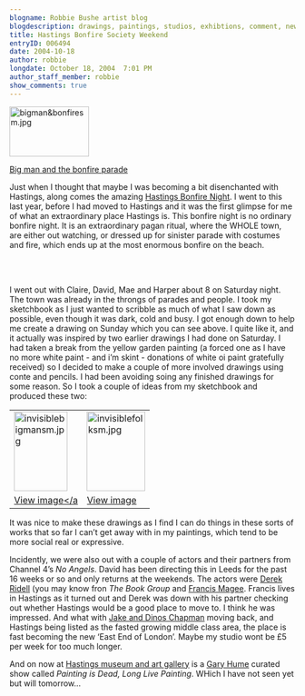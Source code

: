 ```yaml
---
blogname: Robbie Bushe artist blog
blogdescription: drawings, paintings, studios, exhibtions, comment, news as they happen to Robbie Bushe
title: Hastings Bonfire Society Weekend
entryID: 006494
date: 2004-10-18
author: robbie
longdate: October 18, 2004  7:01 PM
author_staff_member: robbie
show_comments: true
---
```


<p><img alt="bigman&amp;bonfiresm.jpg" src="http://mtengine.pumpernickle.net/mt_pages/robbiebushe/i/bigman&amp;bonfiresm.jpg" width="140" height="88" /></p>

<p><a href="http://mtengine.pumpernickle.net/mt_pages/robbiebushe/i/bigman&amp;bonfire.html" onclick="window.open('http://mtengine.pumpernickle.net/mt_pages/robbiebushe/i/bigman&amp;bonfire.html','popup','width=600,height=376,scrollbars=no,resizable=no,toolbar=no,directories=no,location=no,menubar=no,status=no,left=0,top=0'); return false">Big man and the bonfire parade</a></p>

<p>Just when I thought that maybe I was becoming a bit disenchanted with Hastings, along comes the amazing <a href="http://www.hbbs.info/">Hastings Bonfire Night</a>. I went to this last year, before I had moved to Hastings and it was the first glimpse for me of what an extraordinary place Hastings is. This bonfire night is no ordinary bonfire night. It is an extraordinary pagan ritual, where the <span class="caps"><span class="caps">WHOLE </span></span>town, are either out watching, or dressed up for sinister parade with costumes and fire, which ends up at the most enormous bonfire on the beach.</p>

<a name="a006416more"></a><br />
<a id="more"></a><br />
<p>I went out with Claire, David, Mae and Harper about 8 on Saturday night. The town was already in the throngs of parades and people. I took my sketchbook as I just wanted to scribble as much of what I saw down as possible, even though it was dark, cold and busy. I got enough down to help me create a drawing on Sunday which you can see above. I quite like it, and it actually was inspired by two earlier drawings I had done on Saturday. I had taken a break from the yellow garden painting (a forced one as I have no more white paint - and i&#8217;m skint - donations of white oi paint gratefully received) so I decided to make a couple of more involved drawings using conte and pencils. I had been avoiding soing any finished drawings for some reason. So I took a couple of ideas from my sketchbook and produced these two:</p>

<table><tr><td><img alt="invisiblebigmansm.jpg" src="http://mtengine.pumpernickle.net/mt_pages/robbiebushe/i/invisiblebigmansm.jpg" width="94" height="140" /></td><td><img alt="invisiblefolksm.jpg" src="http://mtengine.pumpernickle.net/mt_pages/robbiebushe/i/invisiblefolksm.jpg" width="103" height="140" /></td></tr><tr><td><a href="http://mtengine.pumpernickle.net/mt_pages/robbiebushe/i/invisiblebigman.html" onclick="window.open('http://mtengine.pumpernickle.net/mt_pages/robbiebushe/i/invisiblebigman.html','popup','width=403,height=600,scrollbars=no,resizable=no,toolbar=no,directories=no,location=no,menubar=no,status=no,left=0,top=0'); return false">View image&lt;/a</td><td><a href="http://mtengine.pumpernickle.net/mt_pages/robbiebushe/i/invisiblefolk.html" onclick="window.open('http://mtengine.pumpernickle.net/mt_pages/robbiebushe/i/invisiblefolk.html','popup','width=440,height=600,scrollbars=no,resizable=no,toolbar=no,directories=no,location=no,menubar=no,status=no,left=0,top=0'); return false">View image</a></td></tr></table>

<p>It was nice to make these drawings as I find I can do things in these sorts of works that so far I can&#8217;t get away with in my paintings, which tend to be more social real or expressive.</p>

<p>Incidently, we were also out with a couple of actors and their partners from Channel 4&#8217;s <em>No Angels</em>. David has been directing this in Leeds for the past 16 weeks or so and only returns at the weekends. The actors were <a href="http://www.hamiltonhodell.co.uk/lo/ridd_pc.html">Derek Ridell</a> (you may know fron <em>The Book Group</em> and <a href="http://www.imdb.com/name/nm0535837/">Francis Magee</a>. Francis lives in Hastings as it turned out and Derek was down with his partner checking out whether Hastings would be a good place to move to. I think he was impressed. And what with <a href="http://www.whitecube.com/html/artists/djc/djc_frset.html">Jake and Dinos Chapman</a> moving back, and Hastings being listed as the fasted growing middle class area, the place is fast becoming the new &#8216;East End of London&#8217;. Maybe my studio wont be £5 per week for too much longer.</p>

<p>And on now at <a href="http://www.hmag.org.uk/home/default.asp">Hastings museum and art gallery</a> is a <a href="http://www.the-artists.org/ArtistView.cfm?id=8A01F670-BBCF-11D4-A93500D0B7069B40">Gary Hume</a> curated show called <em>Painting is Dead, Long Live Painting</em>. WHich I have not seen yet but will tomorrow&#8230;</p>

